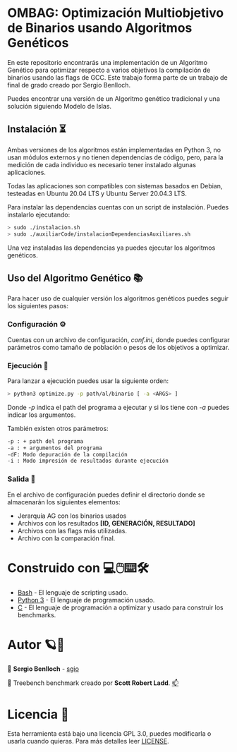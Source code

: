 # OMBAG: Optimización Multiobjetivo de Binarios usando Algoritmos Genéticos

En este repositorio encontrarás una implementación de un Algoritmo Genético para optimizar respecto a varios objetivos la compilación de binarios usando las flags de GCC. Este trabajo forma parte de un trabajo de final de grado creado por Sergio Benlloch.

Puedes encontrar una versión de un Algoritmo genético tradicional y una solución siguiendo Modelo de Islas.

## Instalación ⏳

Ambas versiones de los algoritmos están implementadas en Python 3, no usan módulos externos y no tienen dependencias de código, pero, para la medición de cada individuo es necesario tener instalado algunas aplicaciones. 

Todas las aplicaciones son compatibles con sistemas basados en Debian, testeadas en Ubuntu 20.04 LTS y Ubuntu Server 20.04.3 LTS.

Para instalar las dependencias cuentas con un script de instalación. Puedes instalarlo ejecutando:

```bash
> sudo ./instalacion.sh
> sudo ./auxiliarCode/instalacionDependenciasAuxiliares.sh
```

Una vez instaladas las dependencias ya puedes ejecutar los algoritmos genéticos.

## Uso del Algoritmo Genético 📚

 Para hacer uso de cualquier versión los algoritmos genéticos puedes seguir los siguientes pasos:

 ### Configuración ⚙️


Cuentas con un archivo de configuración, _conf.ini_, donde puedes configurar parámetros como tamaño de población o pesos de los objetivos a optimizar.

### Ejecución 🚀

Para lanzar a ejecución puedes usar la siguiente orden:

```bash
> python3 optimize.py -p path/al/binario [ -a <ARGS> ]
```

Donde _-p_ indica el path del programa a ejecutar y si los tiene con  _-a_ puedes indicar los argumentos.

También existen otros parámetros:

```bash
-p : + path del programa
-a : + argumentos del programa
-dF: Modo depuración de la compilación
-i : Modo impresión de resultados durante ejecución
```
### Salida 📖

En el archivo de configuración puedes definir el directorio donde se almacenarán los siguientes elementos:

* Jerarquía AG con los binarios usados
* Archivos con los resultados **[ID, GENERACIÓN, RESULTADO]**
* Archivos con las flags más utilizadas.
* Archivo con la comparación final.

# Construido con 💻🖱️⌨️🛠️

* [Bash](https://www.gnu.org/savannah-checkouts/gnu/bash/manual/bash.html) - El lenguaje de scripting usado.
* [Python 3](https://docs.python.org/3/) - El lenguaje de programación usado.
* [C](https://devdocs.io/c/) - El lenguaje de programación a optimizar y usado para construir los benchmarks.

# Autor 🪐🚀

🔗 **Sergio Benlloch** - [sgio](http://github.com/sgio)

🔗 Treebench benchmark creado por **Scott Robert Ladd**. [📫](scott@coyotegulch.com)

# Licencia 📄

Esta herramienta está bajo una licencia GPL 3.0, puedes modificarla o usarla cuando quieras. Para más detalles leer [LICENSE](https://github.com/sg1o/OMBAG/blob/master/LICENSE).
